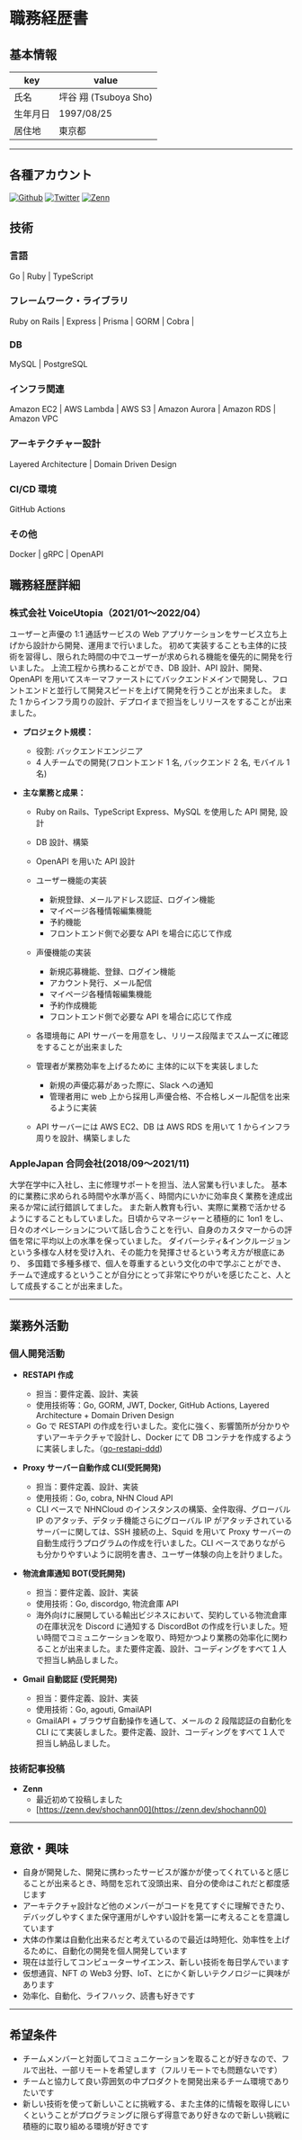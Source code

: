 # 職務経歴書

## 基本情報

| key      | value                 |
| -------- | --------------------- |
| 氏名     | 坪谷 翔 (Tsuboya Sho) |
| 生年月日 | 1997/08/25            |
| 居住地   | 東京都                |

---

## 各種アカウント

<p>
<a href="https://github.com/git-shochann" target="_blank"><img alt="Github" src="https://img.shields.io/badge/git_shochann-%2312100E.svg?&style=flat-square&logo=Github&logoColor=white" /></a>
<a href="https://twitter.com/00sht_" target="_blank"><img alt="Twitter" src="https://img.shields.io/badge/@00sht_-%231DA1F2.svg?&style=flat-square&logo=twitter&logoColor=white" /></a>
<a href="https://zenn.dev/shochann00" target="_blank"><img alt="Zenn" src="https://img.shields.io/badge/shochann00-3EA8FF.svg?&style=flat-square&logo=Zenn&logoColor=white" /></a>
</p>

## 技術

### 言語

Go | Ruby | TypeScript

### フレームワーク・ライブラリ

Ruby on Rails | Express | Prisma | GORM | Cobra |

### DB

MySQL | PostgreSQL

### インフラ関連

Amazon EC2 | AWS Lambda | AWS S3 | Amazon Aurora | Amazon RDS | Amazon VPC

### アーキテクチャー設計

Layered Architecture | Domain Driven Design

### CI/CD 環境

GitHub Actions

### その他

Docker | gRPC | OpenAPI

## 職務経歴詳細

### 株式会社 VoiceUtopia（2021/01〜2022/04）

ユーザーと声優の 1:1 通話サービスの Web アプリケーションをサービス立ち上げから設計から開発、運用まで行いました。
初めて実装することも主体的に技術を習得し、限られた時間の中でユーザーが求められる機能を優先的に開発を行いました。
上流工程から携わることができ、DB 設計、API 設計、開発、OpenAPI を用いてスキーマファーストにてバックエンドメインで開発し、フロントエンドと並行して開発スピードを上げて開発を行うことが出来ました。
また 1 からインフラ周りの設計、デプロイまで担当をしリリースをすることが出来ました。

- **プロジェクト規模：**

  - 役割: バックエンドエンジニア
  - 4 人チームでの開発(フロントエンド 1 名, バックエンド 2 名, モバイル 1 名)

- **主な業務と成果：**

  - Ruby on Rails、TypeScript Express、MySQL を使用した API 開発, 設計

  - DB 設計、構築

  - OpenAPI を用いた API 設計

  - ユーザー機能の実装

    - 新規登録、メールアドレス認証、ログイン機能
    - マイページ各種情報編集機能
    - 予約機能
    - フロントエンド側で必要な API を場合に応じて作成

  - 声優機能の実装

    - 新規応募機能、登録、ログイン機能
    - アカウント発行、メール配信
    - マイページ各種情報編集機能
    - 予約作成機能
    - フロントエンド側で必要な API を場合に応じて作成

  - 各環境毎に API サーバーを用意をし、リリース段階までスムーズに確認をすることが出来ました
  - 管理者が業務効率を上げるために 主体的に以下を実装しました

    - 新規の声優応募があった際に、Slack への通知
    - 管理者用に web 上から採用し声優合格、不合格しメール配信を出来るように実装

  - API サーバーには AWS EC2、DB は AWS RDS を用いて 1 からインフラ周りを設計、構築しました

### AppleJapan 合同会社(2018/09〜2021/11)

大学在学中に入社し、主に修理サポートを担当、法人営業も行いました。
基本的に業務に求められる時間や水準が高く、時間内にいかに効率良く業務を達成出来るか常に試行錯誤してました。
また新人教育も行い、実際に業務で活かせるようにすることもしていました。日頃からマネージャーと積極的に 1on1 をし、日々のオペレーションについて話し合うことを行い、自身のカスタマーからの評価を常に平均以上の水準を保っていました。
ダイバーシティ&インクルージョンという多様な人材を受け入れ、その能力を発揮させるという考え方が根底にあり、
多国籍で多種多様で、個人を尊重するという文化の中で学ぶことができ、チームで達成するということが自分にとって非常にやりがいを感じたこと、人として成長することが出来ました。

---

## 業務外活動

### 個人開発活動

- **RESTAPI 作成**

  - 担当：要件定義、設計、実装
  - 使用技術等：Go, GORM, JWT, Docker, GitHub Actions, Layered Architecture + Domain Driven Design
  - Go で RESTAPI の作成を行いました。変化に強く、影響箇所が分かりやすいアーキテクチャで設計し、Docker にて DB コンテナを作成するように実装しました。（[go-restapi-ddd](https://github.com/git-shochann/go-restapi-ddd))

- **Proxy サーバー自動作成 CLI(受託開発)**

  - 担当：要件定義、設計、実装
  - 使用技術：Go, cobra, NHN Cloud API
  - CLI ベースで NHNCloud のインスタンスの構築、全件取得、グローバル IP のアタッチ、デタッチ機能さらにグローバル IP がアタッチされているサーバーに関しては、SSH 接続の上、Squid を用いて Proxy サーバーの自動生成行うプログラムの作成を行いました。CLI ベースでありながらも分かりやすいように説明を書き、ユーザー体験の向上を計りました。

- **物流倉庫通知 BOT(受託開発)**

  - 担当：要件定義、設計、実装
  - 使用技術：Go, discordgo, 物流倉庫 API
  - 海外向けに展開している輸出ビジネスにおいて、契約している物流倉庫の在庫状況を Discord に通知する DiscordBot の作成を行いました。短い時間でコミュニケーションを取り、時短かつより業務の効率化に関わることが出来ました。また要件定義、設計、コーディングをすべて１人で担当し納品しました。

- **Gmail 自動認証 (受託開発)**

  - 担当：要件定義、設計、実装
  - 使用技術：Go, agouti, GmailAPI
  - GmailAPI + ブラウザ自動操作を通して、メールの 2 段階認証の自動化を CLI にて実装しました。要件定義、設計、コーディングをすべて１人で担当し納品しました。

### 技術記事投稿

- **Zenn**
  - 最近初めて投稿しました
  - [https://zenn.dev/shochann00](https://zenn.dev/shochann00)

---

## 意欲・興味

- 自身が開発した、開発に携わったサービスが誰かが使ってくれていると感じることが出来るとき、時間を忘れて没頭出来、自分の使命はこれだと都度感じます
- アーキテクチャ設計など他のメンバーがコードを見てすぐに理解できたり、デバッグしやすくまた保守運用がしやすい設計を第一に考えることを意識しています
- 大体の作業は自動化出来るだと考えているので最近は時短化、効率性を上げるために、自動化の開発を個人開発しています
- 現在は並行してコンピューターサイエンス、新しい技術を毎日学んでいます
- 仮想通貨、NFT の Web3 分野、IoT、とにかく新しいテクノロジーに興味があります
- 効率化、自動化、ライフハック、読書も好きです

---

## 希望条件

- チームメンバーと対面してコミュニケーションを取ることが好きなので、フルで出社、一部リモートを希望します（フルリモートでも問題ないです）
- チームと協力して良い雰囲気の中プロダクトを開発出来るチーム環境でありたいです
- 新しい技術を使って新しいことに挑戦する、また主体的に情報を取得しにいくということがプログラミングに限らず得意であり好きなので新しい挑戦に積極的に取り組める環境が好きです
